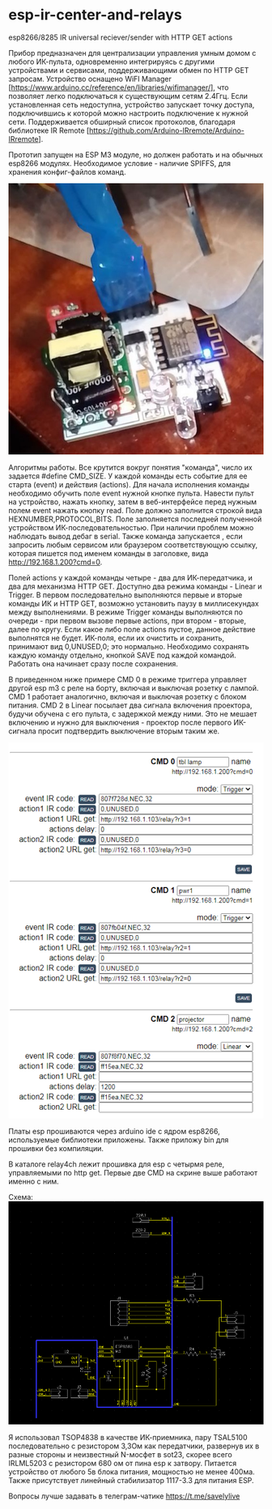 # esp-ir-center-and-relays
esp8266/8285 IR universal reciever/sender with HTTP GET actions

Прибор предназначен для централизации управления умным домом с любого ИК-пульта, одновременно интегрируясь с другими устройствами и сервисами, поддерживающими обмен по HTTP GET запросам. Устройство оснащено WiFI Manager [https://www.arduino.cc/reference/en/libraries/wifimanager/], что позволяет легко подключаться к существующим сетям 2.4Ггц. Если установленная сеть недоступна, устройство запускает точку доступа, подключившись к которой можно настроить подключение к нужной сети. Поддерживается обширный список протоколов, благодаря библиотеке IR Remote [https://github.com/Arduino-IRremote/Arduino-IRremote].

Прототип запущен на ESP M3 модуле, но должен работать и на обычных esp8266 модулях. Необходимое условие - наличие SPIFFS, для хранения конфиг-файлов команд.

![alt text](https://github.com/whoim2/esp-ir-center-and-relays/raw/main/photo_2022-09-16_18-12-19.jpg)

 Алгоритмы работы. Все крутится вокруг понятия "команда", число их задается #define CMD_SIZE. У каждой команды есть событие для ее старта (event) и действия (actions).
Для начала исполнения команды необходимо обучить поле event нужной кнопке пульта. Навести пульт на устройство, нажать кнопку, затем в веб-интерфейсе перед нужным полем event нажать кнопку read. Поле должно заполнится строкой вида HEXNUMBER,PROTOCOL,BITS. Поле заполняется последней полученной устройством ИК-последовательностью. При наличии проблем можно наблюдать вывод дебаг в serial.
Также команда запускается , если запросить любым сервисом или браузером соответствующую ссылку, которая пишется под именем команды в заголовке, вида http://192.168.1.200?cmd=0.

Полей actions у каждой команды четыре - два для ИК-передатчика, и два для механизма HTTP GET. Доступно два режима команды - Linear и Trigger. В первом последовательно выполняются первые и вторые команды ИК и HTTP GET, возможно установить паузу в миллисекундах между выполнениями. В режиме Trigger команды выполняются по очереди - при первом вызове первые actions, при втором - вторые, далее по кругу.
Если какое либо поле actions пустое, данное действие выполнятся не будет. ИК-поля, если их очистить и сохранить, принимают вид 0,UNUSED,0; это нормально. Необходимо сохранять каждую команду отдельно, кнопкой SAVE под каждой командой. Работать она начинает сразу после сохранения.

В приведенном ниже примере CMD 0 в режиме триггера управляет другой esp m3 с реле на борту, включая и выключая розетку с лампой. CMD 1 работает аналогично, включая и выключая розетку с блоком питания. CMD 2 в Linear посылает два сигнала включения проектора, будучи обучена с его пульта, с задержкой между ними. Это не мешает включению и нужно для выключения - проектор после первого ИК-сигнала просит подтвердить выключение вторым таким же.

![alt text](https://github.com/whoim2/esp-ir-center-and-relays/raw/main/Screenshot_2.png)

Платы esp прошиваются через arduino ide с ядром esp8266, используемые библиотеки приложены. Также приложу bin для прошивки без компиляции.

В каталоге relay4ch лежит прошивка для esp с четырмя реле, управляемыми по http get. Первые две CMD на скрине выше работают именно с ним.

Схема: ![alt text](https://github.com/whoim2/esp-ir-center-and-relays/raw/main/Screenshot_3.png)

Я использовал TSOP4838 в качестве ИК-приемника, пару TSAL5100 последовательно с резистором 3,3Ом как передатчики, развернув их в разные стороны и неизвестный N-мосфет в sot23, скорее всего IRLML5203 с резистором 680 ом от пина esp к затвору.
Питается устройство от любого 5в блока питания, мощностью не менее 400ма. Также присутствует линейный стабилизатор 1117-3.3 для питания ESP.

Вопросы лучше задавать в телеграм-чатике https://t.me/savelylive
